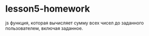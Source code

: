 # lesson5-homework
js функция, которая вычисляет сумму всех чисел до заданного пользователем, включая заданное.
